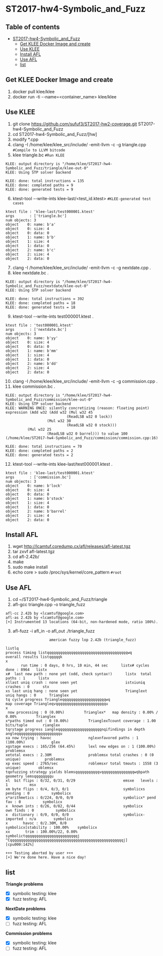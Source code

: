 # ST2017-hw4-Symbolic_and_Fuzz  

## Table of contents  
- [ST2017-hw4-Symbolic_and_Fuzz](#st2017-hw4-symbolic-and-fuzz)  
  * [Get KLEE Docker Image and create](#get-klee-docker-image-and-create)  
  * [Use KLEE](#use-klee)  
  * [Install AFL](#install-afl)  
  * [Use AFL](#use-afl)  
  * [list](#list)  

## Get KLEE Docker Image and create  
1. docker pull klee/klee  
2. docker run -ti --name=<container_name> klee/klee  

## Use KLEE  
1. git clone https://github.com/sufuf3/ST2017-hw2-coverage.git ST2017-hw4-Symbolic_and_Fuzz  
2. cd ST2017-hw4-Symbolic_and_Fuzz/[hw]  
3. modify \*.cpp  
4. clang -I /home/klee/klee_src/include/ -emit-llvm -c -g triangle.cpp `#Compile to LLVM bitcode`  
5. klee triangle.bc `#Run KLEE`  
```
KLEE: output directory is "/home/klee/ST2017-hw4-Symbolic_and_Fuzz/triangle/klee-out-0"  
KLEE: Using STP solver backend  
  
KLEE: done: total instructions = 135  
KLEE: done: completed paths = 9  
KLEE: done: generated tests = 9  
```
6. ktest-tool --write-ints klee-last/<test_id.ktest> `#KLEE-generated test cases`  
```
ktest file : 'klee-last/test000001.ktest'
args       : ['triangle.bc']
num objects: 3
object    0: name: b'a'
object    0: size: 4
object    0: data: 0
object    1: name: b'b'
object    1: size: 4
object    1: data: 0
object    2: name: b'c'
object    2: size: 4
object    2: data: 0
```
7. clang -I /home/klee/klee_src/include/ -emit-llvm -c -g nextdate.cpp . 
8. klee nextdate.bc . 
```
KLEE: output directory is "/home/klee/ST2017-hw4-Symbolic_and_Fuzz/nextdate/klee-out-0"
KLEE: Using STP solver backend

KLEE: done: total instructions = 392
KLEE: done: completed paths = 18
KLEE: done: generated tests = 18
```
9. ktest-tool --write-ints test000001.ktest . 
```
ktest file : 'test000001.ktest'
args       : ['nextdate.bc']
num objects: 3
object    0: name: b'yy'
object    0: size: 4
object    0: data: 0
object    1: name: b'mm'
object    1: size: 4
object    1: data: 0
object    2: name: b'dd'
object    2: size: 4
object    2: data: 0
```
10. clang -I /home/klee/klee_src/include/ -emit-llvm -c -g commission.cpp . 
11. klee commission.bc . 
```
KLEE: output directory is "/home/klee/ST2017-hw4-Symbolic_and_Fuzz/commission/klee-out-0"
KLEE: Using STP solver backend
KLEE: WARNING ONCE: silently concretizing (reason: floating point) expression (Add w32 (Add w32 (Mul w32 45
                            (ReadLSB w32 0 lock))
                   (Mul w32 30
                            (ReadLSB w32 0 stock)))
          (Mul w32 25
                   (ReadLSB w32 0 barrel))) to value 100 (/home/klee/ST2017-hw4-Symbolic_and_Fuzz/commission/commission.cpp:16)

KLEE: done: total instructions = 70
KLEE: done: completed paths = 2
KLEE: done: generated tests = 2
```
12. ktest-tool --write-ints klee-last/test000001.ktest . 
```
ktest file : 'klee-last/test000001.ktest'
args       : ['commission.bc']
num objects: 3
object    0: name: b'lock'
object    0: size: 4
object    0: data: 0
object    1: name: b'stock'
object    1: size: 4
object    1: data: 0
object    2: name: b'barrel'
object    2: size: 4
object    2: data: 0
```

## Install AFL  
1. wget http://lcamtuf.coredump.cx/afl/releases/afl-latest.tgz  
2. tar zxvf afl-latest.tgz  
3. cd afl-2.42b/  
4. make  
5. sudo make install  
6. echo core > sudo /proc/sys/kernel/core_pattern `#root`    
## Use AFL  
1. cd ~/ST2017-hw4-Symbolic_and_Fuzz/triangle  
2. afl-gcc triangle.cpp -o triangle_fuzz  
```
afl-cc 2.42b by <lcamtuf@google.com>
afl-as 2.42b by <lcamtuf@google.com>
[+] Instrumented 13 locations (64-bit, non-hardened mode, ratio 100%).
```
3.  afl-fuzz -i afl_in -o afl_out ./triangle_fuzz  
```
                    american fuzzy lop 2.42b (triangle_fuzz)

listlq
process timing listqqqqqqqqqqqqqqqqqqqqqqqqqqqqqqqqqqqqqwq
overall results listqqqqqk
x
       run time : 0 days, 0 hrs, 10 min, 44 sec      listx# cycles done : 8964   listx
x#  last new path : none yet (odd, check syntax!)      listx  total paths : 1      listx
xllast uniq crash : none seen yet                      istxiuniq crashes : 0      stx
xs last uniq hang : none seen yet                      Trianglext  uniq hangs : 0      Trianglex
tq cycle progress Triangleqqqqqqqqqqqqqqqqqqqqwq 
map coverage Triangleqvqqqqqqqqqqqqqqqqqqqqqqqu
x
 now processing : 0 (0.00%)         Trianglex*   map density : 0.00% / 0.00%         Trianglex
x*paths timed out : 0 (0.00%)         TrianglexTcount coverage : 1.00 bits/tuple       rianglex
tqrstage progress iangleqqqqqqqqqqqqqqqqqqqqnqifindings in depth angleqqqqqqqqqqqqqqqqqqqqu
xa now trying : havoc                 nglexnfavored paths : 1 (100.00%)            glex
xgstage execs : 165/256 (64.45%)      lexl new edges on : 1 (100.00%)            problemsx
xetotal execs : 2.30M                 problemsx total crashes : 0 (0 unique)           problemsx
xp exec speed : 2765/sec              roblemsxr total tmouts : 1558 (3 unique)        oblemsx
tqofuzzing strategy yields blemsqqqqqqqqqqqvqqqqqqqqqqqqqqqwqbpath geometry lemsqqqqqqqqu
xl  bit flips : 0/32, 0/31, 0/29                      emsxe   levels : 1          msx
xm byte flips : 0/4, 0/3, 0/1                         symbolicxs  pending : 0          symbolicx
x*arithmetics : 0/224, 0/0, 0/0                       symbolicx* pend fav : 0          symbolicx
x  known ints : 0/26, 0/82, 0/44                      symbolicx 
own finds : 0          symbolicx
x  dictionary : 0/0, 0/0, 0/0                         symbolicx- imported : n/a        symbolicx
x       havoc : 0/2.30M, 0/0                          symbolicx[stability : 100.00%    symbolicx
xx       trim : 100.00%/22, 0.00%                     symbolictqqqqqqqqqqqqqqqqqqqqqqqqj
^Cqqqqqqqqqqqqqqqqqqqqqqqqqqqqqqqqqqqqqqqqqqqqqqqqqqqqj]         [cpu000:142%]

+++ Testing aborted by user +++
[+] We're done here. Have a nice day!
```

## list  

**Triangle problems**  
 - [x] symbolic testing: klee  
 - [x] fuzz testing: AFL  
  
**NextDate problems**      
 - [x] symbolic testing: klee  
 - [ ] fuzz testing: AFL  
  
**Commission problems**    
 - [x] symbolic testing: klee  
 - [ ] fuzz testing: AFL  
